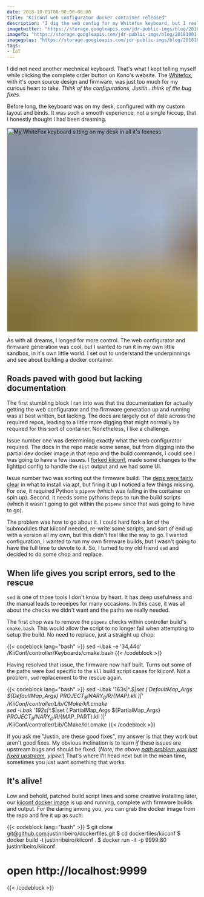 ```yaml
---
date: 2018-10-01T08:00:00-08:00
title: "Kiiconf web configurator docker container released"
description: "I dig the web config for my Whitefox keyboard, but I really want it contained locally. Docker to the rescue!"
imagetwitter: "https://storage.googleapis.com/jdr-public-imgs/blog/20181001-kiiconf-whitefox-twitter-1024x535.jpg"
imagefb: "https://storage.googleapis.com/jdr-public-imgs/blog/20181001-kiiconf-whitefox-fb-1200x630.jpg"
imagegplus: "https://storage.googleapis.com/jdr-public-imgs/blog/20181001-kiiconf-whitefox-gplus-800x360.jpg"
tags:
- IoT
---
```


I did not need another mechnical keyboard. That's what I kept telling myself while clicking the complete order button on Kono's website. The [Whitefox](https://kono.store/products/whitefox-mechanical-keyboard), with it's open source design and firmware, was just too much for my curious heart to take. _Think of the configurations, Justin...think of the bug fixes._

Before long, the keyboard was on my desk, configured with my custom layout and binds. It was such a smooth experience, not a single hiccup, that I honestly thought I had been dreaming.

<img decoding="async" loading="lazy" width="800" height="538" style="background-size: cover;
          background-image: url('data:image/svg+xml;charset=utf-8,%3Csvg xmlns=\'http%3A//www.w3.org/2000/svg\' xmlns%3Axlink=\'http%3A//www.w3.org/1999/xlink\' viewBox=\'0 0 1280 853\'%3E%3Cfilter id=\'b\' color-interpolation-filters=\'sRGB\'%3E%3CfeGaussianBlur stdDeviation=\'.5\'%3E%3C/feGaussianBlur%3E%3CfeComponentTransfer%3E%3CfeFuncA type=\'discrete\' tableValues=\'1 1\'%3E%3C/feFuncA%3E%3C/feComponentTransfer%3E%3C/filter%3E%3Cimage filter=\'url(%23b)\' x=\'0\' y=\'0\' height=\'100%25\' width=\'100%25\' xlink%3Ahref=\'data%3Aimage/png;base64,iVBORw0KGgoAAAANSUhEUgAAAAkAAAAGCAIAAACepSOSAAAACXBIWXMAAC4jAAAuIwF4pT92AAAAs0lEQVQI1wGoAFf/AImSoJSer5yjs52ktp2luJuluKOpuJefsoCNowB+kKaOm66grL+krsCnsMGrt8m1u8mzt8OVoLIAhJqzjZ2tnLLLnLHJp7fNmpyjqbPCqLrRjqO7AIeUn5ultaWtt56msaSnroZyY4mBgLq7wY6TmwCRfk2Pf1uzm2WulV+xmV6rmGyQfFm3nWSBcEIAfm46jX1FkH5Djn5AmodGo49MopBLlIRBfG8yj/dfjF5frTUAAAAASUVORK5CYII=\'%3E%3C/image%3E%3C/svg%3E');" src="https://storage.googleapis.com/jdr-public-imgs/blog/20181001-kiiconf-whitefox-gplus-800x360.jpg" alt="My WhiteFox keyboard sitting on my desk in all it's foxness.">

As with all dreams, I longed for more control. The web configurator and firmware generation was cool, but I wanted to run it in my own little sandbox, in it's own little world. I set out to understand the underpinnings and see about building a docker container.

## Roads paved with good but lacking documentation

The first stumbling block I ran into was that the documentation for actually getting the web configurator and the firmware generation up and running was at best written, but lacking. The docs are largely out of date across the required repos, leading to a little more digging that might normally be required for this sort of container. Nonetheless, I like a challenge.

Issue number one was determining exactly what the web configurator required. The docs in the repo made some sense, but from digging into the partial dev docker image in that repo and the build commands, I could see I was going to have a few issues. I [forked kiiconf](https://github.com/justinribeiro/KiiConf), made some changes to the lighttpd config to handle the `dist` output and we had some UI.

Issue number two was sorting out the firmware build. The [deps were fairly clear](https://github.com/kiibohd/controller) in what to install via apt, but firing it up I noticed a few things missing. For one, it required Python's `pipenv` (which was failing in the container on spin up). Second, it needs some pythons deps to run the build scripts (which it wasn't going to get within the `pipenv` since that was going to have to go).

The problem was how to go about it. I could hard fork a lot of the submodules that kiiconf needed, re-write some scripts, and sort of end up with a version all my own, but this didn't feel like the way to go. I wanted configuration, I wanted to run my own firmware builds, but I wasn't going to have the full time to devote to it. So, I turned to my old friend `sed` and decided to do some chop and replace.

## When life gives you script errors, sed to the rescue

`sed` is one of those tools I don't know by heart. It has deep usefulness and the manual leads to receipes for many occasions. In this case, it was all about the checks we didn't want and the paths we really needed.

The first chop was to remove the `pipenv` checks within controller build's `cmake.bash`. This would allow the script to no longer fail when attempting to setup the build. No need to replace, just a straight up chop:

{{< codeblock lang="bash" >}}
sed -i.bak -e '34,44d' /KiiConf/controller/Keyboards/cmake.bash
{{< /codeblock >}}

Having resolved that issue, the firmware now half built. Turns out some of the paths were bad specific to the `kll` build script cases for kiiconf. Not a problem, `sed` replacement to the rescue again.

{{< codeblock lang="bash" >}}
sed -i.bak '163s|^.*$|set ( DefaultMap_Args ${DefaultMap_Args} ${PROJECT_BINARY_DIR}/${MAP}.kll )|' /KiiConf/controller/Lib/CMake/kll.cmake \
sed -i.bak '192s|^.*$|set ( PartialMap_Args ${PartialMap_Args} ${PROJECT_BINARY_DIR}/${MAP_PART}.kll )|' /KiiConf/controller/Lib/CMake/kll.cmake
{{< /codeblock >}}

If you ask me "Justin, are these good fixes", my answer is that they work but aren't good fixes. My obvious inclination is to learn _if_ these issues are upstream bugs and should be fixed. (_Note, the above [path problem was just fixed upstream](https://github.com/kiibohd/controller/commit/5dd72c2b5b36cd9c33e9d1061ece96a0b0c770ea), yipee!_) That's where I'll head next but in the mean time, sometimes you just want something that works.

## It's alive!
Low and behold, patched build script lines and some creative installing later, our [kiiconf docker image](https://github.com/justinribeiro/dockerfiles/blob/master/kiiconf/Dockerfile) is up and running, complete with firmware builds and output. For the daring among you, you can grab the docker image from the repo and fire it up as such:

{{< codeblock lang="bash" >}}
$ git clone git@github.com:justinribeiro/dockerfiles.git
$ cd dockerfiles/kiiconf
$ docker build -t justinribeiro/kiiconf .
$ docker run -it -p 9999:80 justinribeiro/kiiconf
# open http://localhost:9999
{{< /codeblock >}}

